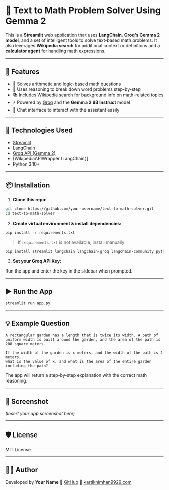 # 🧮 Text to Math Problem Solver Using Gemma 2

This is a **Streamlit** web application that uses **LangChain**, **Groq's Gemma 2 model**, and a set of intelligent tools to solve text-based math problems. It also leverages **Wikipedia search** for additional context or definitions and a **calculator agent** for handling math expressions.

---

## 🚀 Features

- 🔢 Solves arithmetic and logic-based math questions  
- 🧠 Uses reasoning to break down word problems step-by-step  
- 📚 Includes Wikipedia search for background info on math-related topics  
- ⚡ Powered by [Groq](https://groq.com/) and the **Gemma 2 9B Instruct** model  
- 💬 Chat interface to interact with the assistant easily

---

## 🧰 Technologies Used

- [Streamlit](https://streamlit.io/)  
- [LangChain](https://www.langchain.com/)  
- [Groq API (Gemma 2)](https://console.groq.com/)  
- [WikipediaAPIWrapper (LangChain)]  
- Python 3.10+

---

## 📦 Installation

1. **Clone this repo:**

```bash
git clone https://github.com/your-username/text-to-math-solver.git
cd text-to-math-solver
````

2. **Create virtual environment & install dependencies:**

```bash
pip install -r requirements.txt
```

> If `requirements.txt` is not available, install manually:

```bash
pip install streamlit langchain langchain-groq langchain-community python-dotenv
```

3. **Set your Groq API Key:**

Run the app and enter the key in the sidebar when prompted.

---

## ▶️ Run the App

```bash
streamlit run app.py
```

---

## 💡 Example Question

```text
A rectangular garden has a length that is twice its width. A path of uniform width is built around the garden, and the area of the path is 208 square meters.

If the width of the garden is x meters, and the width of the path is 2 meters,
what is the value of x, and what is the area of the entire garden including the path?
```

The app will return a step-by-step explanation with the correct math reasoning.

---

## 📸 Screenshot

*(Insert your app screenshot here)*

---

## 🛡 License

MIT License

---

## 🙋‍♂️ Author

Developed by **Your Name**
🔗 [GitHub](https://github.com/KartikNimhan)
📧 [kartiknimhan9929.com](mailto:kartiknimhan9929.com)

```

